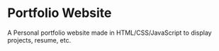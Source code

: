 # Portfolio Website
A Personal portfolio website made in HTML/CSS/JavaScript to display projects, resume, etc.
